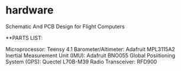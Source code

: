 # hardware
Schematic And PCB Design for Flight Computers

**PARTS LIST:

Microprocessor: Teensy 4.1
Barometer/Altimeter: Adafruit MPL3115A2
Inertial Measurement Unit (IMU): Adafruit BNO055
Global Posiitioning System (GPS): Quectel L70B-M39
Radio Transceiver: RFD900
